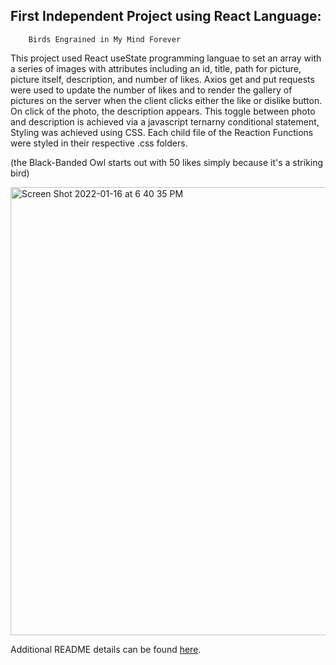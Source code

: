 ## First Independent Project using React Language: 
        Birds Engrained in My Mind Forever

This project used React useState programming languae to set an array with a series of images with attributes including an id, title, path for picture, picture itself, description, and number of likes. Axios get and put requests were used to update the number of likes and to render the gallery of pictures on the server when the client clicks either the like or dislike button.  On click of the photo, the description appears. This toggle between photo and description is achieved via a javascript ternarny conditional statement, Styling was achieved using CSS. Each child file of the Reaction Functions were styled in their respective .css folders. 

(the Black-Banded Owl starts out with 50 likes simply because it's a striking bird)


<img width="717" alt="Screen Shot 2022-01-16 at 6 40 35 PM" src="https://user-images.githubusercontent.com/88753277/149684755-f20ef65b-19f7-4080-ab03-9afb97eaeee5.png">



Additional README details can be found [here](https://github.com/PrimeAcademy/readme-template/blob/master/README.md).
